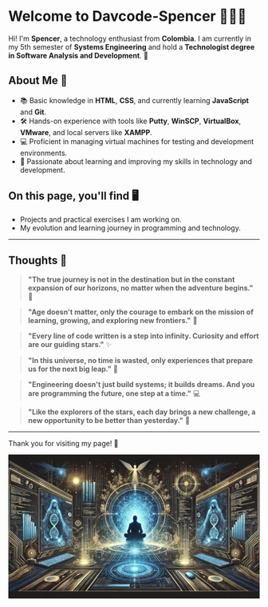 # Welcome to Davcode-Spencer 👨‍💻✨

Hi! I'm **Spencer**, a technology enthusiast from **Colombia**. I am currently in my 5th semester of **Systems Engineering** and hold a **Technologist degree in Software Analysis and Development**. 🚀 

## About Me 🌟
- 📚 Basic knowledge in **HTML**, **CSS**, and currently learning **JavaScript** and **Git**.
- 🛠️ Hands-on experience with tools like **Putty**, **WinSCP**, **VirtualBox**, **VMware**, and local servers like **XAMPP**.
- 💻 Proficient in managing virtual machines for testing and development environments.
- 🔧 Passionate about learning and improving my skills in technology and development.

## On this page, you'll find 🖥️
- Projects and practical exercises I am working on.
- My evolution and learning journey in programming and technology.

---

## Thoughts 🌟

> **"The true journey is not in the destination but in the constant expansion of our horizons, no matter when the adventure begins."** 🌌

> **"Age doesn't matter, only the courage to embark on the mission of learning, growing, and exploring new frontiers."** 🚀

> **"Every line of code written is a step into infinity. Curiosity and effort are our guiding stars."** ✨

> **"In this universe, no time is wasted, only experiences that prepare us for the next big leap."** 🌠

> **"Engineering doesn't just build systems; it builds dreams. And you are programming the future, one step at a time."** 💻

> **"Like the explorers of the stars, each day brings a new challenge, a new opportunity to be better than yesterday."** 🌟

---

Thank you for visiting my page! 🚀

<div align="center">
  <img src="assets/imagen_perfil2.jpg" alt="My Profile" width="800" />
</div>

